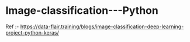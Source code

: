 # Image-classification---Python



Ref :- https://data-flair.training/blogs/image-classification-deep-learning-project-python-keras/
